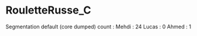 # RouletteRusse_C

Segmentation default (core dumped) count : 
    Mehdi : 24
    Lucas : 0
    Ahmed : 1
